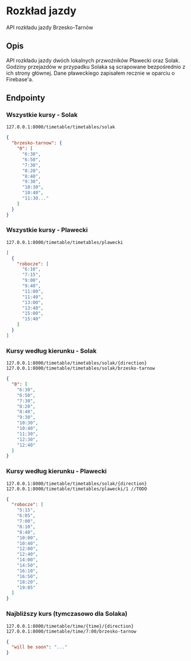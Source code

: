 # Rozkład jazdy

API rozkładu jazdy Brzesko-Tarnów

## Opis

API rozkładu jazdy dwóch lokalnych przwoźników Pławecki oraz Solak. Godziny przejazdów w przypadku Solaka są scrapowane
bezpośrednio z ich strony głównej. Dane pławeckiego zapisałem recznie w oparciu o Firebase'a.

## Endpointy

### Wszystkie kursy - Solak

```
127.0.0.1:8000/timetable/timetables/solak
```

```json
{
  "brzesko-tarnow": {
    "0": [
      "6:30",
      "6:50",
      "7:30",
      "8:20",
      "8:40",
      "9:30",
      "10:30",
      "10:40",
      "11:30..."
    ]
  }
}
```

### Wszystkie kursy - Plawecki

```
127.0.0.1:8000/timetable/timetables/plawecki
```

```json
[
  {
    "robocze": [
      "6:10",
      "7:15",
      "9:00",
      "9:40",
      "11:00",
      "11:40",
      "13:00",
      "13:40",
      "15:00",
      "15:40"
    ]
  }
]
```

### Kursy według kierunku - Solak

```
127.0.0.1:8000/timetable/timetables/solak/{direction}
127.0.0.1:8000/timetable/timetables/solak/brzesko-tarnow
```

```json
{
  "0": [
    "6:30",
    "6:50",
    "7:30",
    "8:20",
    "8:40",
    "9:30",
    "10:30",
    "10:40",
    "11:30",
    "12:30",
    "12:40"
  ]
}
```

### Kursy według kierunku - Plawecki

```
127.0.0.1:8000/timetable/timetables/solak/{direction}
127.0.0.1:8000/timetable/timetables/plawecki/1 //TODO
```

```json
{
  "robocze": [
    "5:15",
    "6:05",
    "7:00",
    "8:10",
    "8:40",
    "10:00",
    "10:40",
    "12:00",
    "12:40",
    "14:00",
    "14:50",
    "16:10",
    "16:50",
    "18:20",
    "19:05"
  ]
}
```

### Najbliższy kurs (tymczasowo dla Solaka)

```
127.0.0.1:8000/timetable/time/{time}/{direction}
127.0.0.1:8000/timetable/time/7:00/brzesko-tarnow
```
```json
{
  "will be soon": "..."
}
```
